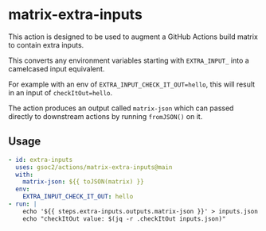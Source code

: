 # matrix-extra-inputs

This action is designed to be used to augment
a GitHub Actions build matrix to contain extra inputs.

This converts any environment variables starting with
`EXTRA_INPUT_` into a camelcased input equivalent.

For example with an env of `EXTRA_INPUT_CHECK_IT_OUT=hello`,
this will result in an input of `checkItOut=hello`.

The action produces an output called `matrix-json` which can
passed directly to downstream actions by running `fromJSON()` on it.

## Usage

```yaml
- id: extra-inputs
  uses: gsoc2/actions/matrix-extra-inputs@main
  with:
    matrix-json: ${{ toJSON(matrix) }}
  env:
    EXTRA_INPUT_CHECK_IT_OUT: hello
- run: |
    echo '${{ steps.extra-inputs.outputs.matrix-json }}' > inputs.json
    echo "checkItOut value: $(jq -r .checkItOut inputs.json)"
```
